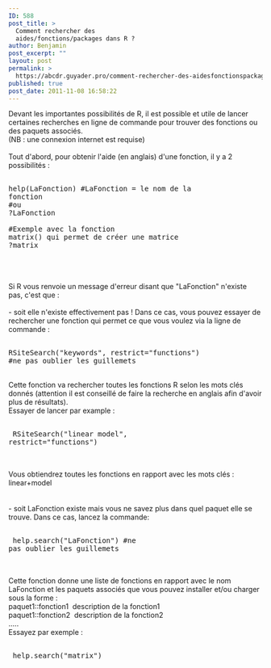 ```yaml
---
ID: 588
post_title: >
  Comment rechercher des
  aides/fonctions/packages dans R ?
author: Benjamin
post_excerpt: ""
layout: post
permalink: >
  https://abcdr.guyader.pro/comment-rechercher-des-aidesfonctionspackages-dans-r/
published: true
post_date: 2011-11-08 16:58:22
---
```

Devant les importantes possibilités de R, il est possible et utile de lancer certaines recherches en ligne de commande pour trouver des fonctions ou des paquets associés.<br />(NB : une connexion internet est requise)<br /><br />Tout d'abord, pour obtenir l'aide (en anglais) d'une fonction, il y a 2 possibilités :<br /> <pre lang='rsplus'><br />help(LaFonction) #LaFonction = le nom de la fonction<br />#ou<br />?LaFonction<br /><br />#Exemple avec la fonction matrix() qui permet de créer une matrice<br />?matrix<br /></pre> <br /><br /><br />Si R vous renvoie un message d'erreur disant que "LaFonction" n'existe pas, c'est que : <br /><br />- soit elle n'existe effectivement pas ! Dans ce cas, vous pouvez essayer de rechercher une fonction qui permet ce que vous voulez via la ligne de commande :<br /> <pre lang='rsplus'><br />RSiteSearch("keywords", restrict="functions") #ne pas oublier les guillemets<br /></pre> <br />Cette fonction va rechercher toutes les fonctions R selon les mots clés donnés (attention il est conseillé de faire la recherche en anglais afin d'avoir plus de résultats). <br />Essayer de lancer par example :<br />  <pre lang='rsplus'><br /> RSiteSearch("linear model", restrict="functions") <br /> </pre>  <br />Vous obtiendrez toutes les fonctions en rapport avec les mots clés : linear+model<br /><br /><br />- soit LaFonction existe mais vous ne savez plus dans quel paquet elle se trouve. Dans ce cas, lancez la commande:<br />  <pre lang='rsplus'><br /> help.search("LaFonction") #ne pas oublier les guillemets<br /> </pre>  <br />Cette fonction donne une liste de fonctions en rapport avec le nom LaFonction et les paquets associés que vous pouvez installer et/ou charger sous la forme :<br />paquet1::fonction1  description de la fonction1<br />paquet1::fonction2  description de la fonction2<br />.....<br />Essayez par exemple :<br />  <pre lang='rsplus'><br /> help.search("matrix")<br /> </pre>  <br /><br />